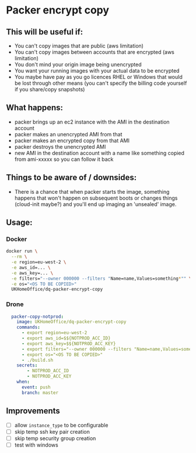 # Packer encrypt copy

## This will be useful if:
- You can't copy images that are public (aws limitation)
- You can't copy images between accounts that are encrypted (aws limitation)
- You don't mind your origin image being unencrypted
- You want your running images with your actual data to be encrypted
- You maybe have pay as you go licences RHEL or Windows that would be lost through other means (you can't specify the billing code yourself if you share/copy snapshots)

## What happens:
- packer brings up an ec2 instance with the AMI in the destination account
- packer makes an unencrypted AMI from that
- packer makes an encrypted copy from that AMI
- packer destroys the unencrypted AMI
- new AMI in the destination account with a name like something copied from ami-xxxxx so you can follow it back

## Things to be aware of / downsides:
- There is a chance that when packer starts the image, something happens that won't happen on subsequent boots or changes things (cloud-init maybe?) and you'll end up imaging an 'unsealed' image.

## Usage:

### Docker
```bash
docker run \
  --rm \
  -e region=eu-west-2 \
  -e aws_id=... \
  -e aws_key=... \
  -e filters="--owner 000000 --filters "Name=name,Values=something*"" \
  -e os="<OS TO BE COPIED>"
  UKHomeOffice/dq-packer-encrypt-copy
```

### Drone
```yaml
  packer-copy-notprod:
    image: UKHomeOffice/dq-packer-encrypt-copy
    commands:
      - export region=eu-west-2
      - export aws_id=$${NOTPROD_ACC_ID}
      - export aws_key=$${NOTPROD_ACC_KEY}
      - export filters="--owner 000000 --filters "Name=name,Values=something*""
      - export os="<OS TO BE COPIED>"
      - ./build.sh
    secrets:
        - NOTPROD_ACC_ID
        - NOTPROD_ACC_KEY
    when:
      event: push
      branch: master
```

## Improvements
- [ ] allow `instance_type` to be configurable
- [ ] skip temp ssh key pair creation
- [ ] skip temp security group creation
- [ ] test with windows
